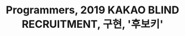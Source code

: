 ---
layout: single

title: Programmers, 2019 KAKAO BLIND RECRUITMENT, 구현, '후보키'

categories:
  - Programmers

tag: [python, 프로그래머스, 코딩테스트]

toc: true

---
